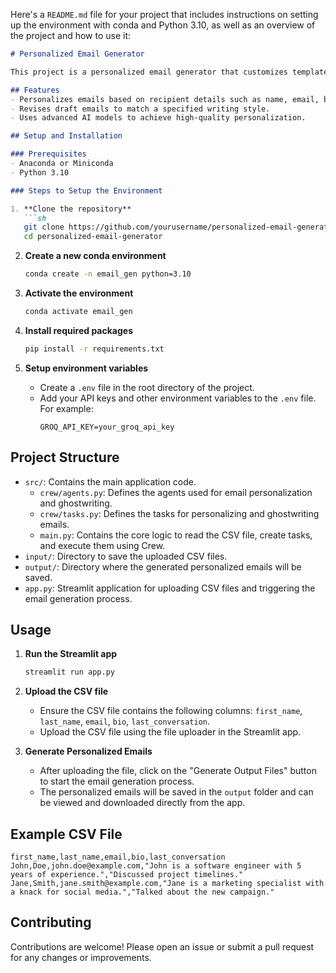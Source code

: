 Here's a `README.md` file for your project that includes instructions on setting up the environment with conda and Python 3.10, as well as an overview of the project and how to use it:

```markdown
# Personalized Email Generator

This project is a personalized email generator that customizes template emails for recipients using their information. The application reads recipient details from a CSV file, personalizes the email content, and saves the personalized emails as text files.

## Features
- Personalizes emails based on recipient details such as name, email, bio, and last conversation.
- Revises draft emails to match a specified writing style.
- Uses advanced AI models to achieve high-quality personalization.

## Setup and Installation

### Prerequisites
- Anaconda or Miniconda
- Python 3.10

### Steps to Setup the Environment

1. **Clone the repository**
   ```sh
   git clone https://github.com/yourusername/personalized-email-generator.git
   cd personalized-email-generator
   ```

2. **Create a new conda environment**
   ```sh
   conda create -n email_gen python=3.10
   ```

3. **Activate the environment**
   ```sh
   conda activate email_gen
   ```

4. **Install required packages**
   ```sh
   pip install -r requirements.txt
   ```

5. **Setup environment variables**
   - Create a `.env` file in the root directory of the project.
   - Add your API keys and other environment variables to the `.env` file. For example:
     ```env
     GROQ_API_KEY=your_groq_api_key
     ```

## Project Structure

- `src/`: Contains the main application code.
  - `crew/agents.py`: Defines the agents used for email personalization and ghostwriting.
  - `crew/tasks.py`: Defines the tasks for personalizing and ghostwriting emails.
  - `main.py`: Contains the core logic to read the CSV file, create tasks, and execute them using Crew.
- `input/`: Directory to save the uploaded CSV files.
- `output/`: Directory where the generated personalized emails will be saved.
- `app.py`: Streamlit application for uploading CSV files and triggering the email generation process.

## Usage

1. **Run the Streamlit app**
   ```sh
   streamlit run app.py
   ```

2. **Upload the CSV file**
   - Ensure the CSV file contains the following columns: `first_name`, `last_name`, `email`, `bio`, `last_conversation`.
   - Upload the CSV file using the file uploader in the Streamlit app.

3. **Generate Personalized Emails**
   - After uploading the file, click on the "Generate Output Files" button to start the email generation process.
   - The personalized emails will be saved in the `output` folder and can be viewed and downloaded directly from the app.

## Example CSV File

```csv
first_name,last_name,email,bio,last_conversation
John,Doe,john.doe@example.com,"John is a software engineer with 5 years of experience.","Discussed project timelines."
Jane,Smith,jane.smith@example.com,"Jane is a marketing specialist with a knack for social media.","Talked about the new campaign."
```

## Contributing

Contributions are welcome! Please open an issue or submit a pull request for any changes or improvements.

